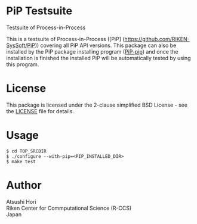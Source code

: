 # PiP Testsuite

Testsuite of Process-in-Process

This is a testsuite of Process-in-Process ([PiP]
(https://github.com/RIKEN-SysSoft/PiP)) covering all PiP API
versions.  This package can also be installed by the PiP package
installing program
([PiP-pip](https://github.com/RIKEN-SysSoft/PiP-pip)) and once the
installation is finished the installed PiP will be automatically
tested by using this program.

# License

This package is licensed under the 2-clause simplified BSD License -
see the [LICENSE](LICENSE) file for details.

# Usage

    $ cd TOP_SRCDIR
    $ ./configure --with-pip=<PIP_INSTALLED_DIR>
    $ make test

# Author

Atsushi Hori<br>
Riken Center for Commputational Science (R-CCS)<br>
Japan<br>
